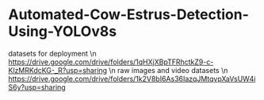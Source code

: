 # Automated-Cow-Estrus-Detection-Using-YOLOv8s

datasets for deployment \n
https://drive.google.com/drive/folders/1qHXjXBpTFRhctkZ9-c-KlzMRKdcKG-_R?usp=sharing
\n
raw images and video datasets \n
https://drive.google.com/drive/folders/1k2V8bI6As36IazqJMtqvpXaVsUW4iS6y?usp=sharing

